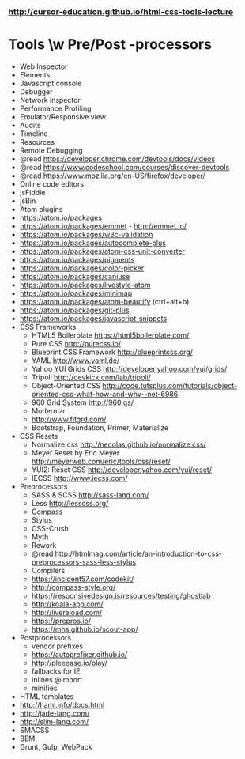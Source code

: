 ### http://cursor-education.github.io/html-css-tools-lecture

# Tools \w Pre/Post -processors

- Web Inspector
 - Elements
 - Javascript console
 - Debugger
 - Network inspector
 - Performance Profiling
 - Emulator/Responsive view
 - Audits
 - Timeline
 - Resources
 - Remote Debugging
 - @read https://developer.chrome.com/devtools/docs/videos
 - @read https://www.codeschool.com/courses/discover-devtools
 - @read https://www.mozilla.org/en-US/firefox/developer/
- Online code editors
 - jsFiddle
 - jsBin
- Atom plugins
 - https://atom.io/packages
 - https://atom.io/packages/emmet - http://emmet.io/
 - https://atom.io/packages/w3c-validation
 - https://atom.io/packages/autocomplete-plus
 - https://atom.io/packages/atom-css-unit-converter
 - https://atom.io/packages/pigments
 - https://atom.io/packages/color-picker
 - https://atom.io/packages/caniuse
 - https://atom.io/packages/livestyle-atom
 - https://atom.io/packages/minimap
 - https://atom.io/packages/atom-beautify (ctrl+alt+b)
 - https://atom.io/packages/git-plus
 - https://atom.io/packages/javascript-snippets
- CSS Frameworks
  - HTML5 Boilerplate https://html5boilerplate.com/
  - Pure CSS http://purecss.io/
  - Blueprint CSS Framework http://blueprintcss.org/
  - YAML http://www.yaml.de/
  - Yahoo YUI Grids CSS http://developer.yahoo.com/yui/grids/
  - Tripoli http://devkick.com/lab/tripoli/
  - Object-Oriented CSS http://code.tutsplus.com/tutorials/object-oriented-css-what-how-and-why--net-6986
  - 960 Grid System http://960.gs/
  - Modernizr
  - http://www.fitgrd.com/
  - Bootstrap, Foundation, Primer, Materialize
- CSS Resets
  - Normalize.css http://necolas.github.io/normalize.css/
  - Meyer Reset by Eric Meyer http://meyerweb.com/eric/tools/css/reset/
  - YUI2: Reset CSS http://developer.yahoo.com/yui/reset/
  - IECSS http://www.iecss.com/
- Preprocessors
  - SASS & SCSS http://sass-lang.com/
  - Less http://lesscss.org/
  - Compass
  - Stylus
  - CSS-Crush
  - Myth
  - Rework
  - @read http://htmlmag.com/article/an-introduction-to-css-preprocessors-sass-less-stylus
  - Compilers
   - https://incident57.com/codekit/
   - http://compass-style.org/
   - https://responsivedesign.is/resources/testing/ghostlab
   - http://koala-app.com/
   - http://livereload.com/
   - https://prepros.io/
   - https://mhs.github.io/scout-app/
- Postprocessors
  - vendor prefixes
   - https://autoprefixer.github.io/
   - http://pleeease.io/play/
  - fallbacks for IE
  - inlines @import
  - minifies
- HTML templates
 - http://haml.info/docs.html
 - http://jade-lang.com/
 - http://slim-lang.com/
- SMACSS
- BEM
- Grunt, Gulp, WebPack
